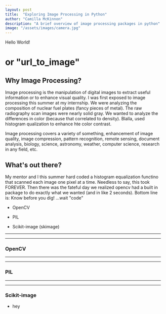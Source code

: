 ```yaml
---
layout: post
title:  "Exploring Image Processing in Python"
author: "Camilla McKinnon"
description: "A brief overview of image processing packages in python"
image: "/assets/images/camera.jpg"
--- 
```


Hello World!
#  or "url_to_image"

## Why Image Processing?

Image processing is the manipulation of digital images to extract useful information or to enhance visual quality. I was first exposed to image processing this summer at my internship. We were analyzing the composition of nuclear fuel plates (fancy pieces of metal). The raw radiography scan images were nearly solid gray. We wanted to analyze the differences in color (because that correlated to density). Blalla, used histogram qualization to enhance hte color contrast. 

Image processing covers a variety of something, enhancement of image quality, image compression, pattern recognition, remote sensing, document analysis, biology, science, astronomy, weather, computer science, research in any field, etc. 

## What's out there?

My mentor and I this summer hard coded a histogram equalization functino that scanned each image one pixel at a time. Needless to say, this took FOREVER. Then there was the fateful day we realized opencv had a built in package to do exactly what we wanted (and in like 2 seconds). Bottom line is: Know before you dig! ...wait "code"

* OpenCV

* PIL

* Scikit-image (skimage)

---
---

### OpenCV

---
---

### PIL

---
---

### Scikit-image


* hey
